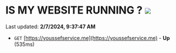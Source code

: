 # IS MY WEBSITE RUNNING ? [![](https://img.shields.io/static/v1?label=Sponsor&message=%E2%9D%A4&logo=GitHub&color=%23fe8e86)](https://github.com/sponsors/<username>)

Last updated: **2/7/2024, 9:37:47 AM**

- `GET` [https://youssefservice.me](https://youssefservice.me) - **Up** (535ms)
